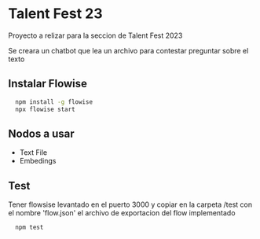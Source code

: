 # Talent Fest 23

Proyecto a relizar para la seccion de Talent Fest 2023

Se creara un chatbot que lea un archivo para contestar preguntar sobre el texto

## Instalar Flowise

```bash
  npm install -g flowise
  npx flowise start
```

## Nodos a usar

- Text File
- Embedings

## Test

Tener flowsise levantado en el puerto 3000 y copiar en la carpeta /test con el nombre 'flow.json' el archivo de exportacion del flow implementado

```bash
  npm test
```
